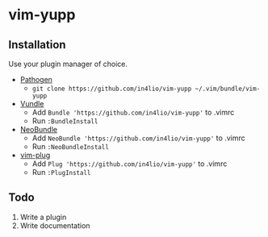 # vim-yupp

## Installation

Use your plugin manager of choice.

- [Pathogen](https://github.com/tpope/vim-pathogen)
  - `git clone https://github.com/in4lio/vim-yupp ~/.vim/bundle/vim-yupp`
- [Vundle](https://github.com/gmarik/vundle)
  - Add `Bundle 'https://github.com/in4lio/vim-yupp'` to .vimrc
  - Run `:BundleInstall`
- [NeoBundle](https://github.com/Shougo/neobundle.vim)
  - Add `NeoBundle 'https://github.com/in4lio/vim-yupp'` to .vimrc
  - Run `:NeoBundleInstall`
- [vim-plug](https://github.com/junegunn/vim-plug)
  - Add `Plug 'https://github.com/in4lio/vim-yupp'` to .vimrc
  - Run `:PlugInstall`

## Todo

1. Write a plugin
2. Write documentation
